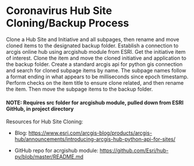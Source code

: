 # Coronavirus Hub Site Cloning/Backup Process
Clone a Hub Site and Initiative and all subpages, then rename and move cloned items to the designated backup folder.
Establish a connection to arcgis online hub using arcgishub module from ESRI. Get the initiative item of interest.
Clone the item and move the cloned initiative and application to the backup folder. Create a standard arcgis api
for python gis connection and search for cloned subpage items by name. The subpage names follow a format ending in
what appears to be milliseconds since epoch timestamp. Perform checks on the item title to ensure clone related,
and then rename the item. Then move the subpage items to the backup folder.

#### NOTE: Requires src folder for arcgishub module, pulled down from ESRI GitHub, in project directory 

Resources for Hub Site Cloning:
- Blog: https://www.esri.com/arcgis-blog/products/arcgis-hub/announcements/introducing-arcgis-hub-python-api-for-sites/

- GitHub repo for acrgishub module: https://github.com/Esri/hub-py/blob/master/README.md